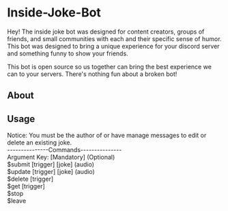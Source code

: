 # Inside-Joke-Bot
Hey! The inside joke bot was designed for content creators, groups of friends, and small communities with each and their specific sense of humor. This bot was designed to bring a unique experience for your discord server and something funny to show your friends. 

This bot is open source so us together can bring the best experience we can to your servers. There's nothing fun about a broken bot!

## About 

## Usage 
Notice: You must be the author of or have manage messages to edit or delete an existing joke. <br />
---------------Commands--------------- <br />
Argument Key: [Mandatory] (Optional) <br />
$submit [trigger] [joke] (audio) <br />
$update [trigger] [joke] (audio) <br />
$delete [trigger] <br />
$get [trigger] <br />
$stop <br />
$leave <br />
